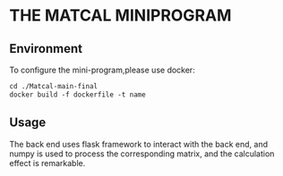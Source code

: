 # THE MATCAL MINIPROGRAM
## Environment 
To configure the mini-program,please use docker:

```dockerfile
cd ./Matcal-main-final
docker build -f dockerfile -t name
```

## Usage

The back end uses flask framework to interact with the back end, and numpy is used to process the corresponding matrix, and the calculation effect is remarkable.

